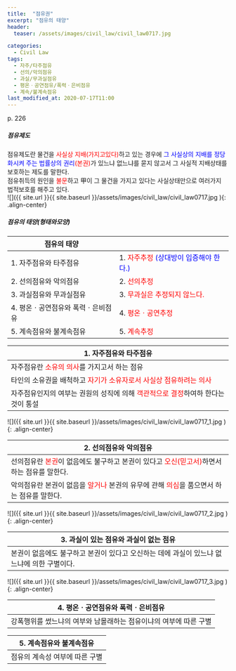 ```yaml
---
title:  "점유권"
excerpt: "점유의 태양"
header:
  teaser: /assets/images/civil_law/civil_law0717.jpg

categories:
  - Civil Law
tags:
  - 자주/타주점유
  - 선의/악의점유
  - 과실/무과실점유
  - 평온ㆍ공연점유/폭력ㆍ은비점유
  - 계속/불계속점유
last_modified_at: 2020-07-17T11:00
---
```


p. 226  
##### 점유제도    
점유제도란 물건을 <span style="color:red">사실상 지배(가지고있다)</span>하고 있는 경우에 <span style="color:blue">그 사실상의 지배를 정당화시켜 주는 법률상의 권리</span><span style="color:red">(본권)</span>가 있느냐 없느냐를 묻지 않고서 그 사실적 지배상태를 보호하는 제도를 말한다.  
점유취득의 원인을 <span style="color:red">불문</span>하고 甲이 그 물건을 가지고 있다는 사실상태만으로 여러가지 법적보호를 해주고 있다.  
![]({{ site.url }}{{ site.baseurl }}/assets/images/civil_law/civil_law0717.jpg   ){: .align-center}  

##### 점유의 태양(형태와모양)    

|	<center>점유의 태양</center>		|						|
| :-------------------------------------------	| :-------------------------------------------	|
| 1. 자주점유와 타주점유				| 1. <span style="color:red">자주추정</span> <span style="color:blue">(상대방이 입증해야 한다.)</span>	|
| 2. 선의점유와 악의점유				| 2. <span style="color:red">선의추정</span>					|
| 3. 과실점유와 무과실점유				| 3. <span style="color:red">무과실은 추정되지 않느다.</span>				|
| 4. 평온ㆍ공연점유와 폭력ㆍ은비점유			| 4. <span style="color:red">평온ㆍ공연추정</span>				|
| 5. 계속점유와 불계속점유				| 5. <span style="color:red">계속추정</span>					|


|	<center>1. 자주점유와 타주점유</center>		|
| :-------------------------------------------	|
| 자주점유란 <span style="color:red">소유의 의사</span>를 가지고서 하는 점유	| 
| 타인의 소유권을 배척하고 <span style="color:red">자기가 소유자로서 사실상 점유하려는 의사</span>	| 
| 자주점유인지의 여부는 권원의 성직에 의해 <span style="color:red">객관적으로 결정</span>하여하 한다는 것이 통설	| 

![]({{ site.url }}{{ site.baseurl }}/assets/images/civil_law/civil_law0717_1.jpg   ){: .align-center}  


|	<center>2. 선의점유와 악의점유</center>		|
| :-------------------------------------------	|
| 선의점유란 <span style="color:red">본권</span>이 없음에도 불구하고 본권이 있다고 <span style="color:red">오신(믿고서)</span>하면서 하는 점유를 말한다.	| 
| 악의점유란 본권이 없음을 <span style="color:red">알거나</span> 본권의 유무에 관해 <span style="color:red">의심</span>을 품으면서 하는 점유를 말한다.	| 

![]({{ site.url }}{{ site.baseurl }}/assets/images/civil_law/civil_law0717_2.jpg   ){: .align-center}  


|	<center>3. 과실이 있는 점유와 과실이 없는 점유</center>		|
| :-------------------------------------------	|
| 본권이 없음에도 불구하고 본권이 있다고 오신하는 데에 과실이 있느냐 없느냐에 의한 구별이다.	| 

![]({{ site.url }}{{ site.baseurl }}/assets/images/civil_law/civil_law0717_3.jpg   ){: .align-center}  

|	<center>4. 평온ㆍ공연점유와 폭력ㆍ은비점유</center>		|
| :-------------------------------------------	|
| 강폭행위를 썼느냐의 여부와 남몰래하는 점유이냐의 여부에 따른 구별	|

|	<center>5. 계속점유와 불계속점유</center>		|
| :-------------------------------------------	|
| 점유의 계속성 여부에 따른 구별	|
